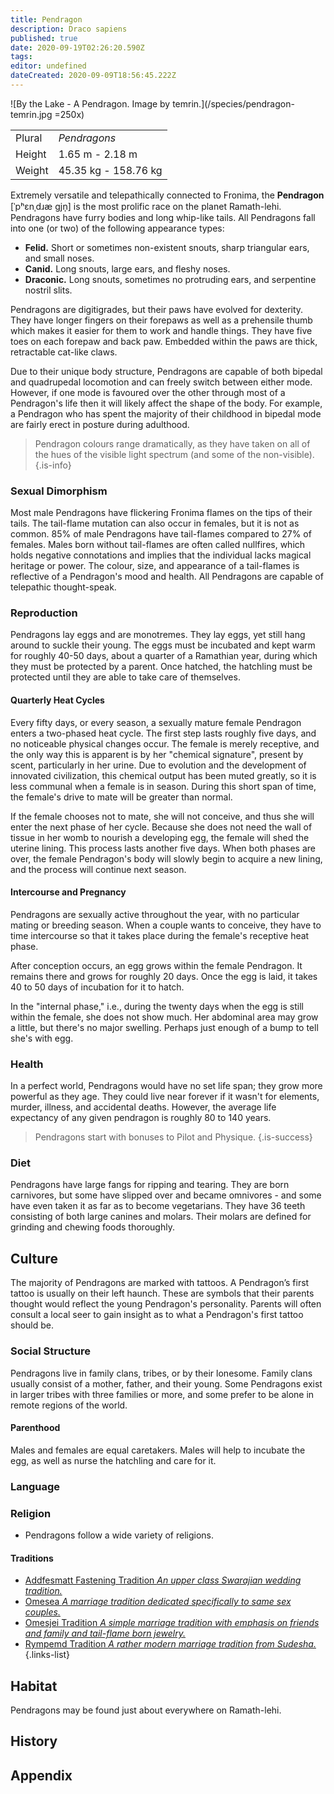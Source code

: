 ```yaml
---
title: Pendragon
description: Draco sapiens
published: true
date: 2020-09-19T02:26:20.590Z
tags: 
editor: undefined
dateCreated: 2020-09-09T18:56:45.222Z
---
```


![By the Lake - A Pendragon. Image by temrin.](/species/pendragon-temrin.jpg =250x)

| | |
|-|-|
| Plural        | *Pendragons* |
| Height        | 1.65 m - 2.18 m |
| Weight        | 45.35 kg - 158.76 kg |

Extremely versatile and telepathically connected to Fronima, the **Pendragon** \[ˈpʰɛnˌdɹæ gjn̩\] is the most prolific race on the planet Ramath-lehi. Pendragons have furry bodies and long whip-like tails. All Pendragons fall into one (or two) of the following appearance types:

- **Felid.** Short or sometimes non-existent snouts, sharp triangular ears, and small noses. 
- **Canid.** Long snouts, large ears, and fleshy noses. 
- **Draconic.** Long snouts, sometimes no protruding ears, and serpentine nostril slits.

Pendragons are digitigrades, but their paws have evolved for dexterity. They have longer fingers on their forepaws as well as a prehensile thumb which makes it easier for them to work and handle things. They have five toes on each forepaw and back paw. Embedded within the paws are thick, retractable cat-like claws.

Due to their unique body structure, Pendragons are capable of both bipedal and quadrupedal locomotion and can freely switch between either mode. However, if one mode is favoured over the other through most of a Pendragon's life then it will likely affect the shape of the body. For example, a Pendragon who has spent the majority of their childhood in bipedal mode are fairly erect in posture during adulthood.

> Pendragon colours range dramatically, as they have taken on all of the hues of the visible light spectrum (and some of the non-visible).
{.is-info}

### Sexual Dimorphism

Most male Pendragons have flickering Fronima flames on the tips of their tails. The tail-flame mutation can also occur in females, but it is not as common. 85% of male Pendragons have tail-flames compared to 27% of females. Males born without tail-flames are often called nullfires, which holds negative connotations and implies that the individual lacks magical heritage or power. The colour, size, and appearance of a tail-flames is reflective of a Pendragon's mood and health. All Pendragons are capable of telepathic thought-speak.

### Reproduction

Pendragons lay eggs and are monotremes. They lay eggs, yet still hang around to suckle their young. The eggs must be incubated and kept warm for roughly 40-50 days, about a quarter of a Ramathian year, during which they must be protected by a parent. Once hatched, the hatchling must be protected until they are able to take care of themselves.

#### Quarterly Heat Cycles

Every fifty days, or every season, a sexually mature female Pendragon enters a two-phased heat cycle. The first step lasts roughly five days, and no noticeable physical changes occur. The female is merely receptive, and the only way this is apparent is by her "chemical signature", present by scent, particularly in her urine. Due to evolution and the development of innovated civilization, this chemical output has been muted greatly, so it is less communal when a female is in season. During this short span of time, the female's drive to mate will be greater than normal.

If the female chooses not to mate, she will not conceive, and thus she will enter the next phase of her cycle. Because she does not need the wall of tissue in her womb to nourish a developing egg, the female will shed the uterine lining. This process lasts another five days. When both phases are over, the female Pendragon's body will slowly begin to acquire a new lining, and the process will continue next season.

#### Intercourse and Pregnancy

Pendragons are sexually active throughout the year, with no particular mating or breeding season. When a couple wants to conceive, they have to time intercourse so that it takes place during the female's receptive heat phase.

After conception occurs, an egg grows within the female Pendragon. It remains there and grows for roughly 20 days. Once the egg is laid, it takes 40 to 50 days of incubation for it to hatch.

In the "internal phase," i.e., during the twenty days when the egg is still within the female, she does not show much. Her abdominal area may grow a little, but there's no major swelling. Perhaps just enough of a bump to tell she's with egg.

### Health

In a perfect world, Pendragons would have no set life span; they grow more powerful as they age. They could live near forever if it wasn't for elements, murder, illness, and accidental deaths. However, the average life expectancy of any given pendragon is roughly 80 to 140 years.

> Pendragons start with bonuses to Pilot and Physique.
{.is-success}

### Diet

Pendragons have large fangs for ripping and tearing. They are born carnivores, but some have slipped over and became omnivores - and some have even taken it as far as to become vegetarians. They have 36 teeth consisting of both large canines and molars. Their molars are defined for grinding and chewing foods thoroughly.

## Culture

The majority of Pendragons are marked with tattoos. A Pendragon’s first tattoo is usually on their left haunch. These are symbols that their parents thought would reflect the young Pendragon's personality. Parents will often consult a local seer to gain insight as to what a Pendragon's first tattoo should be.

### Social Structure

Pendragons live in family clans, tribes, or by their lonesome. Family clans usually consist of a mother, father, and their young. Some Pendragons exist in larger tribes with three families or more, and some prefer to be alone in remote regions of the world.

#### Parenthood

Males and females are equal caretakers. Males will help to incubate the egg, as well as nurse the hatchling and care for it. 

### Language

### Religion

- Pendragons follow a wide variety of religions.

#### Traditions

- [Addfesmatt Fastening Tradition *An upper class Swarajian wedding tradition.*](/traditions/addfesmatt-fastening-tradition)
- [Omesea *A marriage tradition dedicated specifically to same sex couples.*](/traditions/omesea)
- [Omesjei Tradition *A simple marriage tradition with emphasis on friends and family and tail-flame born jewelry.*](/traditions/omesjei-tradition)
- [Rympemd Tradition *A rather modern marriage tradition from Sudesha.*](/traditions/rympemd-tradition)
{.links-list}

## Habitat

Pendragons may be found just about everywhere on Ramath-lehi.

## History

## Appendix